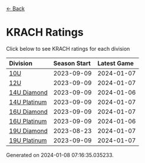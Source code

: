 [<- Back](../readme.md)
# KRACH Ratings
Click below to see KRACH ratings for each division

| Division | Season Start | Latest Game |
| :-- | :-- | :-- |
| [10U](10U-ratings.md) | 2023-09-09 | 2024-01-07 |
| [12U](12U-ratings.md) | 2023-09-09 | 2024-01-07 |
| [14U Diamond](14U-Diamond-ratings.md) | 2023-09-09 | 2024-01-06 |
| [14U Platinum](14U-Platinum-ratings.md) | 2023-09-09 | 2024-01-07 |
| [16U Diamond](16U-Diamond-ratings.md) | 2023-09-09 | 2024-01-07 |
| [16U Platinum](16U-Platinum-ratings.md) | 2023-09-09 | 2024-01-06 |
| [19U Diamond](19U-Diamond-ratings.md) | 2023-08-23 | 2024-01-07 |
| [19U Platinum](19U-Platinum-ratings.md) | 2023-09-09 | 2024-01-07 |

Generated on 2024-01-08 07:16:35.035233.
